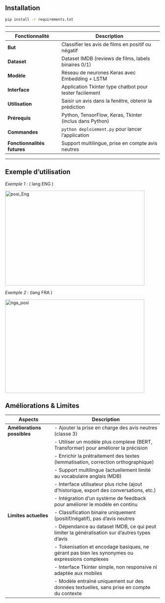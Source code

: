 ## Installation

```bash
pip install -r requirements.txt
```


---

| Fonctionnalité            | Description                                               |
|--------------------------|-----------------------------------------------------------|
| **But**                  | Classifier les avis de films en positif ou négatif       |
| **Dataset**              | Dataset IMDB (reviews de films, labels binaires 0/1)     |
| **Modèle**               | Réseau de neurones Keras avec Embedding + LSTM           |
| **Interface**            | Application Tkinter type chatbot pour tester facilement  |
| **Utilisation**          | Saisir un avis dans la fenêtre, obtenir la prédiction    |
| **Prérequis**            | Python, TensorFlow, Keras, Tkinter (inclus dans Python)   |
| **Commandes**            | `python deploiement.py` pour lancer l’application        |
| **Fonctionnalités futures** | Support multilingue, prise en compte avis neutres     |

---




## Exemple d’utilisation




*Exemple 1* : ( lang ENG ) 

<img width="454" height="309" alt="posi_Eng" src="https://github.com/user-attachments/assets/28432736-b3bb-4003-8386-2c61677517c0" />


*Exemple 2* : (lang FRA ) 

<img width="453" height="305" alt="nga_posi" src="https://github.com/user-attachments/assets/2eeaf7ca-769c-4c50-bb4e-a2cb83da0649" />




## Améliorations & Limites

| Aspects               | Description                                                                                   |
|-----------------------|-----------------------------------------------------------------------------------------------|
| **Améliorations possibles** | - Ajouter la prise en charge des avis neutres (classe 3)                                   |
|                       | - Utiliser un modèle plus complexe (BERT, Transformer) pour améliorer la précision            |
|                       | - Enrichir la prétraitement des textes (lemmatisation, correction orthographique)             |
|                       | - Support multilingue (actuellement limité au vocabulaire anglais IMDB)                       |
|                       | - Interface utilisateur plus riche (ajout d’historique, export des conversations, etc.)      |
|                       | - Intégration d’un système de feedback pour améliorer le modèle en continu                    |
| **Limites actuelles**  | - Classification binaire uniquement (positif/négatif), pas d’avis neutres                     |
|                       | - Dépendance au dataset IMDB, ce qui peut limiter la généralisation sur d’autres types d’avis |
|                       | - Tokenisation et encodage basiques, ne gérant pas bien les synonymes ou expressions complexes|
|                       | - Interface Tkinter simple, non responsive ni adaptée aux mobiles                             |
|                       | - Modèle entraîné uniquement sur des données textuelles, sans prise en compte du contexte     |
